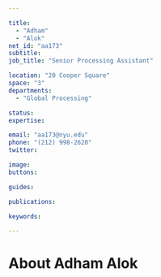 ```yaml
---

title:
  - "Adham"
  - "Alok"
net_id: "aa173"
subtitle: 
job_title: "Senior Processing Assistant"

location: "20 Cooper Square"
space: "3"
departments:
  - "Global Processing"

status: 
expertise:

email: "aa173@nyu.edu"
phone: "(212) 998-2620"
twitter: 

image: 
buttons:

guides:

publications:

keywords:

---
```


# About Adham Alok


